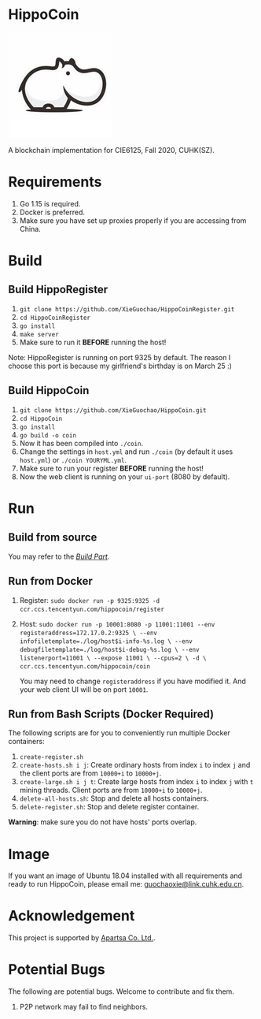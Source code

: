 # HippoCoin

![Hippo](log/Hippo.jpg)

A blockchain implementation for CIE6125, Fall 2020, CUHK(SZ).

# Requirements

1. Go 1.15 is required.
2. Docker is preferred.
3. Make sure you have set up proxies properly if you are accessing from China.

# Build

## Build HippoRegister

1. `git clone https://github.com/XieGuochao/HippoCoinRegister.git`
2. `cd HippoCoinRegister`
3. `go install`
4. `make server`
5. Make sure to run it __BEFORE__ running the host!

Note: HippoRegister is running on port 9325 by default. The reason I choose this port is because my girlfriend's birthday is on March 25 :)

## Build HippoCoin

1. `git clone https://github.com/XieGuochao/HippoCoin.git`
2. `cd HippoCoin`
3. `go install`
4. `go build -o coin`
5. Now it has been compiled into `./coin`.
6. Change the settings in `host.yml` and run `./coin` (by default it uses `host.yml`) or `./coin YOURYML.yml`.
7. Make sure to run your register __BEFORE__ running the host!
8. Now the web client is running on your `ui-port` (8080 by default).

# Run

## Build from source

You may refer to the [_Build Part_](#build).

## Run from Docker

1. Register: `sudo docker run -p 9325:9325 -d ccr.ccs.tencentyun.com/hippocoin/register`
2. Host: `sudo docker run -p 10001:8080 -p 11001:11001 --env registeraddress=172.17.0.2:9325 \
    --env infofiletemplate=./log/host$i-info-%s.log \
    --env debugfiletemplate=./log/host$i-debug-%s.log \
    --env listenerport=11001 \
    --expose 11001 \
    --cpus=2 \
    -d \
    ccr.ccs.tencentyun.com/hippocoin/coin`
    
    You may need to change `registeraddress` if you have modified it. And your web client UI will be on port `10001`.

## Run from Bash Scripts (Docker Required)

The following scripts are for you to conveniently run multiple Docker containers:

1. `create-register.sh`
2. `create-hosts.sh i j`: Create ordinary hosts from index `i` to index `j` and the client ports are from `10000+i` to `10000+j`.
3. `create-large.sh i j t`: Create large hosts from index `i` to index `j` with `t` mining threads. Client ports are from `10000+i` to `10000+j`.
4. `delete-all-hosts.sh`: Stop and delete all hosts containers.
5. `delete-register.sh`: Stop and delete register container.

__Warning__: make sure you do not have hosts' ports overlap.

# Image

If you want an image of Ubuntu 18.04 installed with all requirements and ready to run HippoCoin, please email me: [guochaoxie@link.cuhk.edu.cn](mailto:guochaoxie@link.cuhk.edu.cn).

# Acknowledgement

This project is supported by [Apartsa Co. Ltd.](https://apartsa.com/).

# Potential Bugs

The following are potential bugs. Welcome to contribute and fix them.

1. P2P network may fail to find neighbors.